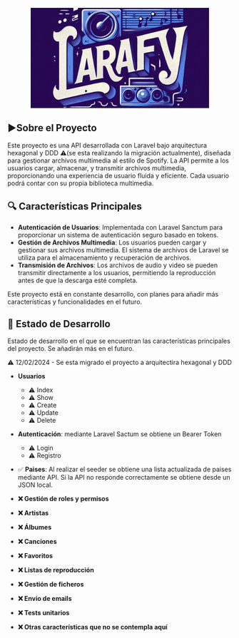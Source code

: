 <p align="center"><img src="https://raw.githubusercontent.com/romo2613/api-larafy/main/public/images/16_9_d2b8b9b6-2e70-4998-88e5-b1f44619e447.jpeg" width="400" alt="Laravel Logo"></p>

<!-- <p align="center">
<a href="https://github.com/laravel/framework/actions"><img src="https://github.com/laravel/framework/workflows/tests/badge.svg" alt="Build Status"></a>
<a href="https://packagist.org/packages/laravel/framework"><img src="https://img.shields.io/packagist/dt/laravel/framework" alt="Total Downloads"></a>
<a href="https://packagist.org/packages/laravel/framework"><img src="https://img.shields.io/packagist/v/laravel/framework" alt="Latest Stable Version"></a>
<a href="https://packagist.org/packages/laravel/framework"><img src="https://img.shields.io/packagist/l/laravel/framework" alt="License"></a>
</p> -->

## ▶️Sobre el Proyecto

Este proyecto es una API desarrollada con Laravel bajo arquitectura hexagonal y DDD ⚠️(se esta realizando la migración actualmente), diseñada para gestionar archivos multimedia al estilo de Spotify. La API permite a los usuarios cargar, almacenar, y transmitir archivos multimedia, proporcionando una experiencia de usuario fluida y eficiente. Cada usuario podrá contar con su propia biblioteca multimedia.

##  🔍 Características Principales

- **Autenticación de Usuarios**: Implementada con Laravel Sanctum para proporcionar un sistema de autenticación seguro basado en tokens.
- **Gestión de Archivos Multimedia**: Los usuarios pueden cargar y gestionar sus archivos multimedia. El sistema de archivos de Laravel se utiliza para el almacenamiento y recuperación de archivos.
- **Transmisión de Archivos**: Los archivos de audio y video se pueden transmitir directamente a los usuarios, permitiendo la reproducción antes de que la descarga esté completa.

Este proyecto está en constante desarrollo, con planes para añadir más características y funcionalidades en el futuro.

## 🚧 Estado de Desarrollo

Estado de desarrollo en el que se encuentran las características principales del proyecto. Se añadirán más en el futuro.

⚠️ 12/02/2024 - Se esta migrado el proyecto a arquitectira hexagonal y DDD

- **Usuarios**
  - ⚠️ Index
  - ⚠️ Show
  - ⚠️ Create
  - ⚠️ Update
  - ⚠️ Delete
- **Autenticación**: mediante Laravel Sactum se obtiene un Bearer Token
  - ⚠️ Login
  - ⚠️ Registro
- ✅ **Paises**: Al realizar el seeder se obtiene una lista actualizada de paises mediante API. Si la API no responde correctamente se obtiene desde un JSON local.

- **❌ Gestión de roles y permisos**
- **❌ Artistas**
- **❌ Álbumes**
- **❌ Canciones**
- **❌ Favoritos**
- **❌ Listas de reproducción**
- **❌ Gestión de ficheros**
- **❌ Envio de emails**
- **❌ Tests unitarios**
- **❌ Otras características que no se contempla aquí**



